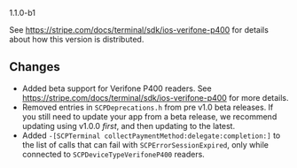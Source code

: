 1.1.0-b1

See https://stripe.com/docs/terminal/sdk/ios-verifone-p400 for details about how this version is distributed.

## Changes

* Added beta support for Verifone P400 readers. See https://stripe.com/docs/terminal/sdk/ios-verifone-p400 for more details.
* Removed entries in `SCPDeprecations.h` from pre v1.0 beta releases. If you still need to update your app from a beta release, we recommend updating using v1.0.0 *first*, and then updating to the latest.
* Added `-[SCPTerminal collectPaymentMethod:delegate:completion:]` to the list of calls that can fail with `SCPErrorSessionExpired`, only while connected to `SCPDeviceTypeVerifoneP400` readers.
